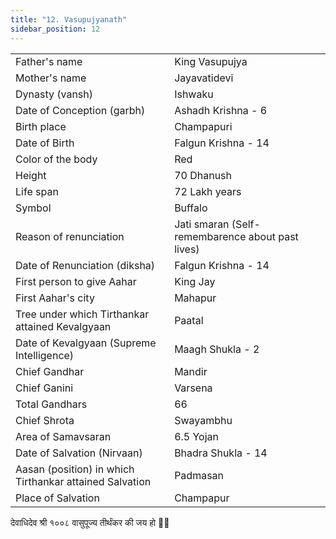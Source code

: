 ```yaml
---
title: "12. Vasupujyanath"
sidebar_position: 12
---
```


|   |   |
|---|---|
| Father's name | King Vasupujya |
| Mother's name | Jayavatidevi |
| Dynasty (vansh) | Ishwaku |
| Date of Conception (garbh) | Ashadh Krishna - 6 |
| Birth place | Champapuri |
| Date of Birth | Falgun Krishna - 14 |
| Color of the body | Red |
| Height | 70 Dhanush |
| Life span | 72 Lakh years |
| Symbol | Buffalo |
| Reason of renunciation | Jati smaran (Self-remembarence about past lives) |
| Date of Renunciation (diksha) | Falgun Krishna - 14 |
| First person to give Aahar | King Jay |
| First Aahar's city | Mahapur |
| Tree under which Tirthankar attained Kevalgyaan | Paatal |
| Date of Kevalgyaan (Supreme Intelligence) | Maagh Shukla - 2 |
| Chief Gandhar | Mandir |
| Chief Ganini | Varsena |
| Total Gandhars | 66 |
| Chief Shrota | Swayambhu |
| Area of Samavsaran | 6.5 Yojan |
| Date of Salvation (Nirvaan) | Bhadra Shukla - 14 |
| Aasan (position) in which Tirthankar attained Salvation | Padmasan |
| Place of Salvation | Champapur |

<p style={{textAlign: "center", fontWeight: 'bold'}}>देवाधिदेव श्री १००८ वासुपूज्य तीर्थंकर की जय हो 🙏🏻</p>
